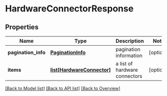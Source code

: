 # HardwareConnectorResponse

## Properties
Name | Type | Description | Notes
------------ | ------------- | ------------- | -------------
**pagination_info** | [**PaginationInfo**](PaginationInfo.md) | pagination information | [optional] 
**items** | [**list[HardwareConnector]**](HardwareConnector.md) | a list of hardware connectors | [optional] 

[[Back to Model list]](index.md#documentation-for-models) [[Back to API list]](index.md#endpoint-properties) [[Back to Overview]](index.md)


